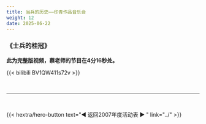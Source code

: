```yaml
---
title: 当兵的历史——印青作品音乐会
weight: 12
date: 2025-06-22
---
```


### 《士兵的桂冠》

**此为完整版视频，蔡老师的节目在4分16秒处。**

{{< bilibili BV1QW411s72v >}}


<br>
<hr>
<br>

{{< hextra/hero-button text="◀ 返回2007年度活动表 ▶ " link="../" >}}